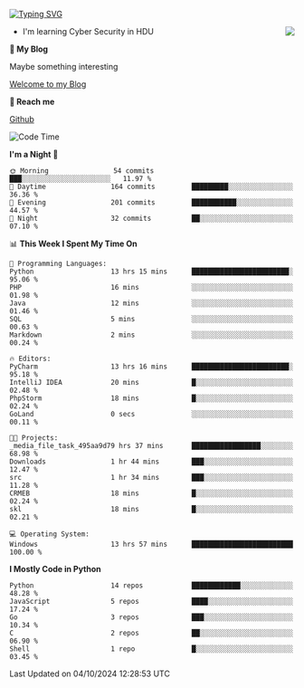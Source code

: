 [![Typing SVG](https://readme-typing-svg.herokuapp.com?font=Fira+Code&pause=1000&random=false&width=450&height=60&lines=Hello+%F0%9F%91%8B%F0%9F%8F%BB;I'm+JBNRZ)](https://git.io/typing-svg)

<a href="#">
  <img align="right" src="https://github-readme-stats.vercel.app/api?username=JBNRZ&show_icons=true&bg_color=15,f2f7fd,E0EAFC" />
</a>

- I'm learning Cyber Security in HDU

 **🌱 My Blog**

Maybe something interesting

[Welcome to my Blog](https://jbnrz.com.cn/)

 **💬 Reach me** 

[Github](https://github.com/JBNRZ)


<!--START_SECTION:waka-->
![Code Time](http://img.shields.io/badge/Code%20Time-692%20hrs%2056%20mins-blue)

**I'm a Night 🦉** 

```text
🌞 Morning                54 commits          ███░░░░░░░░░░░░░░░░░░░░░░   11.97 % 
🌆 Daytime                164 commits         █████████░░░░░░░░░░░░░░░░   36.36 % 
🌃 Evening                201 commits         ███████████░░░░░░░░░░░░░░   44.57 % 
🌙 Night                  32 commits          ██░░░░░░░░░░░░░░░░░░░░░░░   07.10 % 
```


📊 **This Week I Spent My Time On** 

```text
💬 Programming Languages: 
Python                   13 hrs 15 mins      ████████████████████████░   95.06 % 
PHP                      16 mins             ░░░░░░░░░░░░░░░░░░░░░░░░░   01.98 % 
Java                     12 mins             ░░░░░░░░░░░░░░░░░░░░░░░░░   01.46 % 
SQL                      5 mins              ░░░░░░░░░░░░░░░░░░░░░░░░░   00.63 % 
Markdown                 2 mins              ░░░░░░░░░░░░░░░░░░░░░░░░░   00.24 % 

🔥 Editors: 
PyCharm                  13 hrs 16 mins      ████████████████████████░   95.18 % 
IntelliJ IDEA            20 mins             █░░░░░░░░░░░░░░░░░░░░░░░░   02.48 % 
PhpStorm                 18 mins             █░░░░░░░░░░░░░░░░░░░░░░░░   02.24 % 
GoLand                   0 secs              ░░░░░░░░░░░░░░░░░░░░░░░░░   00.11 % 

🐱‍💻 Projects: 
_media_file_task_495aa9d79 hrs 37 mins       █████████████████░░░░░░░░   68.98 % 
Downloads                1 hr 44 mins        ███░░░░░░░░░░░░░░░░░░░░░░   12.47 % 
src                      1 hr 34 mins        ███░░░░░░░░░░░░░░░░░░░░░░   11.28 % 
CRMEB                    18 mins             █░░░░░░░░░░░░░░░░░░░░░░░░   02.24 % 
skl                      18 mins             █░░░░░░░░░░░░░░░░░░░░░░░░   02.21 % 

💻 Operating System: 
Windows                  13 hrs 57 mins      █████████████████████████   100.00 % 
```

**I Mostly Code in Python** 

```text
Python                   14 repos            ████████████░░░░░░░░░░░░░   48.28 % 
JavaScript               5 repos             ████░░░░░░░░░░░░░░░░░░░░░   17.24 % 
Go                       3 repos             ███░░░░░░░░░░░░░░░░░░░░░░   10.34 % 
C                        2 repos             ██░░░░░░░░░░░░░░░░░░░░░░░   06.90 % 
Shell                    1 repo              █░░░░░░░░░░░░░░░░░░░░░░░░   03.45 % 
```




 Last Updated on 04/10/2024 12:28:53 UTC
<!--END_SECTION:waka-->
